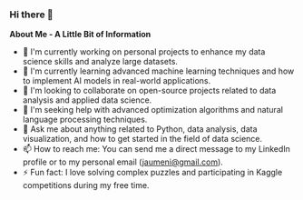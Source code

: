 ### Hi there 👋

**About Me - A Little Bit of Information**

<!--
**Jaume92/Jaume92** is a ✨ special ✨ repository because its `README.md` (this file) appears on your GitHub profile.


-->

- 🔭 I'm currently working on personal projects to enhance my data science skills and analyze large datasets.
- 🌱 I'm currently learning advanced machine learning techniques and how to implement AI models in real-world applications.
- 👯 I'm looking to collaborate on open-source projects related to data analysis and applied data science.
- 🤔 I'm seeking help with advanced optimization algorithms and natural language processing techniques.
- 💬 Ask me about anything related to Python, data analysis, data visualization, and how to get started in the field of data science.
- 📫 How to reach me: You can send me a direct message to my LinkedIn profile or to my personal email (jaumeni@gmail.com).
- ⚡ Fun fact: I love solving complex puzzles and participating in Kaggle competitions during my free time.

